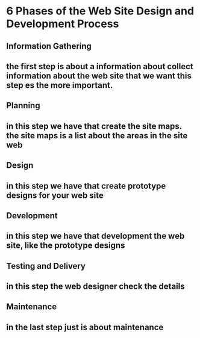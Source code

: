 # 6 Phases of the Web Site Design and Development Process



## Information Gathering
the first step is about a information about collect information about the web site that we want 
this step es the more important.
---

## Planning
in this step we have that create the site maps.
the site maps is a list about the areas in the site web
--
## Design
in this step we have that create prototype designs for your web site
---
## Development
 in this step we have that development the web site, like the prototype designs
---
## Testing and Delivery

in this step the web designer check the details 
---
## Maintenance
																										
in the last step just is about maintenance
---

